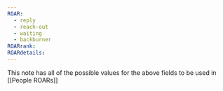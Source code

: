 ```yaml
---
ROAR:
  - reply
  - reach-out
  - waiting
  - backburner
ROARrank: 
ROARdetails:
---
```

This note has all of the possible values for the above fields to be used in [[People ROARs]]